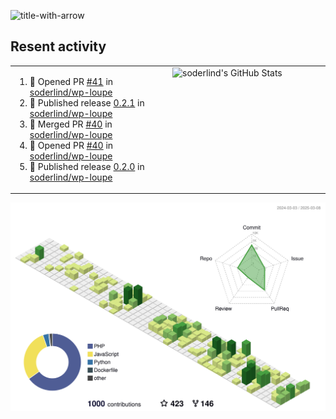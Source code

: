 
![title-with-arrow](https://github.com/soderlind/soderlind/assets/1649452/0f685042-97c3-46ba-b290-804d07f05370)



## Resent activity

<table width="100%" border="0"><tr><td width="49%">

<!--START_SECTION:activity-->
1. 💪 Opened PR [#41](https://github.com/soderlind/wp-loupe/pull/41) in [soderlind/wp-loupe](https://github.com/soderlind/wp-loupe)
2. 🚀 Published release [0.2.1](https://github.com/soderlind/wp-loupe/releases/tag/0.2.1) in [soderlind/wp-loupe](https://github.com/soderlind/wp-loupe)
3. 🎉 Merged PR [#40](https://github.com/soderlind/wp-loupe/pull/40) in [soderlind/wp-loupe](https://github.com/soderlind/wp-loupe)
4. 💪 Opened PR [#40](https://github.com/soderlind/wp-loupe/pull/40) in [soderlind/wp-loupe](https://github.com/soderlind/wp-loupe)
5. 🚀 Published release [0.2.0](https://github.com/soderlind/wp-loupe/releases/tag/0.2.0) in [soderlind/wp-loupe](https://github.com/soderlind/wp-loupe)
<!--END_SECTION:activity-->
  </td>
<td width="49%" valign="top">
     <img  alt="soderlind's GitHub Stats" src="https://awesome-github-stats.azurewebsites.net/user-stats/soderlind?cardType=octocat&theme=github&preferLogin=false&Title=FFFFFF&Border=FFFFFF" />
</td></tr></table>


![](./profile-3d-contrib/profile-green-animate.svg)


